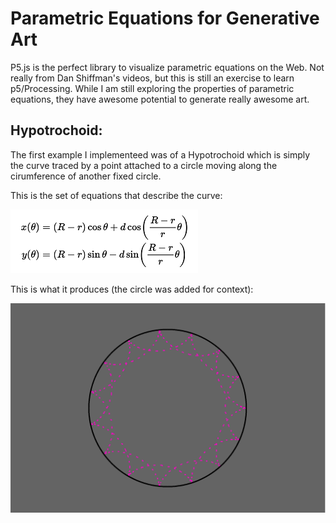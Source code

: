# Parametric Equations for Generative Art

P5.js is the perfect library to visualize parametric equations on the Web. Not really from Dan Shiffman's videos, but this is still an exercise to learn p5/Processing. While I am still exploring the properties of parametric equations, they have awesome potential to generate really awesome art.

## Hypotrochoid:
The first example I implementeed was of a Hypotrochoid which is simply the curve traced by a point attached to a circle moving along the cirumference of another fixed circle.

This is the set of equations that describe the curve:

![Parametric Equations](HypotrochoidEquations.PNG)

This is what it produces (the circle was added for context):

![Hypotrochoid](Hypotrochoid.PNG)